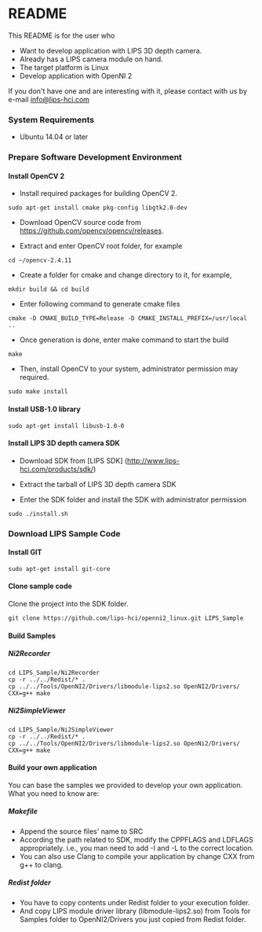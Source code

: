 # README #

This README is for the user who

* Want to develop application with LIPS 3D depth camera.
* Already has a LIPS camera module on hand.
* The target platform is Linux
* Develop application with OpenNI 2

If you don't have one and are interesting with it, please contact with us by e-mail [info@lips-hci.com](mailto:info@lips-hci.com)

### System Requirements ###

* Ubuntu 14.04 or later

### Prepare Software Development Environment ###

#### Install OpenCV 2 ####

* Install required packages for building OpenCV 2.

```
sudo apt-get install cmake pkg-config libgtk2.0-dev

```

* Download OpenCV source code from https://github.com/opencv/opencv/releases.

* Extract and enter OpenCV root folder, for example
```
cd ~/opencv-2.4.11
```
* Create a folder for cmake and change directory to it, for example,
```
mkdir build && cd build
```
* Enter following command to generate cmake files
```
cmake -D CMAKE_BUILD_TYPE=Release -D CMAKE_INSTALL_PREFIX=/usr/local ..
```
* Once generation is done, enter make command to start the build
```
make
```
* Then, install OpenCV to your system, administrator permission may required.
```
sudo make install
```
#### Install USB-1.0 library ####

```
sudo apt-get install libusb-1.0-0

```

#### Install LIPS 3D depth camera SDK ####

* Download SDK from [LIPS SDK] (http://www.lips-hci.com/products/sdk/)

* Extract the tarball of LIPS 3D depth camera SDK

* Enter the SDK folder and install the SDK with administrator permission
```
sudo ./install.sh
```

### Download LIPS Sample Code ###

#### Install GIT ####

```
sudo apt-get install git-core
```

#### Clone sample code ####
Clone the project into the SDK folder.

```
git clone https://github.com/lips-hci/openni2_linux.git LIPS_Sample
```

#### Build Samples ####
##### Ni2Recorder #####
```
cd LIPS_Sample/Ni2Recorder
cp -r ../../Redist/* .
cp ../../Tools/OpenNI2/Drivers/libmodule-lips2.so OpenNI2/Drivers/
CXX=g++ make
```

##### Ni2SimpleViewer #####
```
cd LIPS_Sample/Ni2SimpleViewer
cp -r ../../Redist/* .
cp ../../Tools/OpenNI2/Drivers/libmodule-lips2.so OpenNi2/Drivers/
CXX=g++ make
```

#### Build your own application ####
You can base the samples we provided to develop your own application. What you need to know are:

##### Makefile #####

* Append the source files' name to SRC
* According the path related to SDK, modify the CPPFLAGS and LDFLAGS appropriately. i.e., you man need to add -I and -L to the correct location.
* You can also use Clang to compile your application by change CXX from g++ to clang.

##### Redist folder #####

* You have to copy contents under Redist folder to your execution folder.
* And copy LIPS module driver library (libmodule-lips2.so) from Tools for Samples  folder to OpenNI2/Drivers you just copied from Redist folder.
